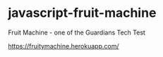 # javascript-fruit-machine

Fruit Machine - one of the Guardians Tech Test

https://fruitymachine.herokuapp.com/

